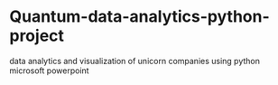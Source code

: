 # Quantum-data-analytics-python-project
data analytics and visualization of unicorn companies using python microsoft powerpoint
